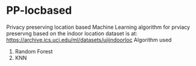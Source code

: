 # PP-locbased
Privacy preserving location based
Machine Learning algorithm for prviacy preservng based on the indoor location dataset is at: https://archive.ics.uci.edu/ml/datasets/ujiindoorloc
Algorithm used
 1. Random Forest
 2. KNN
